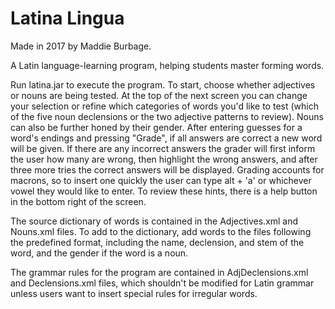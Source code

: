 # Latina Lingua
Made in 2017 by Maddie Burbage.

A Latin language-learning program, helping students master forming words.

Run latina.jar to execute the program. To start, choose whether adjectives or nouns are being tested. At the top of the next screen you can change your selection or refine which categories of words you'd like to test (which of the five noun declensions or the two adjective patterns to review). Nouns can also be further honed by their gender. After entering guesses for a word's endings and pressing "Grade", if all answers are correct a new word will be given. If there are any incorrect answers the grader will first inform the user how many are wrong, then highlight the wrong answers, and after three more tries the correct answers will be displayed. Grading accounts for macrons, so to insert one quickly the user can type alt + 'a' or whichever vowel they would like to enter. To review these hints, there is a help button in the bottom right of the screen.

The source dictionary of words is contained in the Adjectives.xml and Nouns.xml files. To add to the dictionary, add words to the files following the predefined format, including the name, declension, and stem of the word, and the gender if the word is a noun.

The grammar rules for the program are contained in AdjDeclensions.xml and Declensions.xml files, which shouldn't be modified for Latin grammar unless users want to insert special rules for irregular words.
